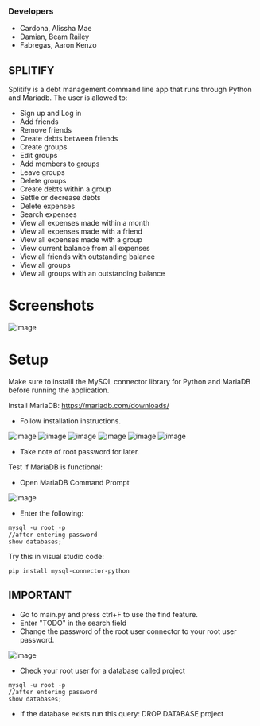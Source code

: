 ### Developers

- Cardona, Alissha Mae
- Damian, Beam Railey
- Fabregas, Aaron Kenzo

## SPLITIFY

Splitify is a debt management command line app that runs through Python and Mariadb. The user is allowed to:

- Sign up and Log in
- Add friends
- Remove friends
- Create debts between friends
- Create groups
- Edit groups
- Add members to groups
- Leave groups
- Delete groups
- Create debts within a group
- Settle or decrease debts
- Delete expenses
- Search expenses
- View all expenses made within a month
- View all expenses made with a friend
- View all expenses made with a group
- View current balance from all expenses
- View all friends with outstanding balance
- View all groups
- View all groups with an outstanding balance

# Screenshots

![image](https://github.com/user-attachments/assets/edc1960a-de2e-4dba-bb80-8c25f4f7443b)



# Setup

Make sure to installl the MySQL connector library for Python and MariaDB before running the application.

Install MariaDB: https://mariadb.com/downloads/
- Follow installation instructions.
  
![image](https://github.com/user-attachments/assets/1b3ed85d-c222-40ea-beb1-f5bc7e89a0a1) ![image](https://github.com/user-attachments/assets/262b952d-88da-41e9-8301-5e15786a23b5)
![image](https://github.com/user-attachments/assets/3117e190-8d06-44f3-a7df-c538fecfc531) ![image](https://github.com/user-attachments/assets/51e47740-9543-4c7e-9309-09bbdd4212ec)
![image](https://github.com/user-attachments/assets/e74d650a-d2b7-400f-883e-888d108ce08c) ![image](https://github.com/user-attachments/assets/edf0a68e-5366-4d44-9210-17523ddacc5a)



- Take note of root password for later.


Test if MariaDB is functional:
- Open MariaDB Command Prompt

![image](https://github.com/user-attachments/assets/39b8c3dd-6b06-49af-bcf8-d49898577713)


- Enter the following:
```
mysql -u root -p
//after entering password
show databases;
```


Try this in visual studio code:
```
pip install mysql-connector-python
```


## IMPORTANT

- Go to main.py and press ctrl+F to use the find feature.
- Enter "TODO" in the search field
- Change the password of the root user connector to your root user password.

![image](https://github.com/user-attachments/assets/88a551ee-ad3f-47eb-b572-2bd0140c44d6)

- Check your root user for a database called project
```
mysql -u root -p
//after entering password
show databases;
```
- If the database exists run this query: DROP DATABASE project
